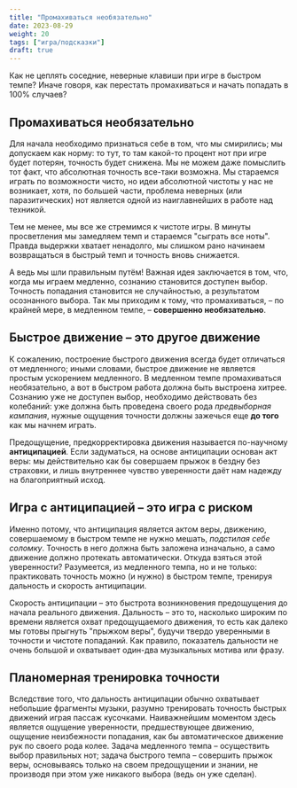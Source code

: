 ```yaml
---
title: "Промахиваться необязательно"
date: 2023-08-29
weight: 20
tags: ["игра/подсказки"]
draft: true
---
```


Как не цеплять соседние, неверные клавиши при игре в быстром темпе? Иначе говоря, как перестать промахиваться и начать попадать в 100% случаев?

## Промахиваться необязательно

Для начала необходимо признаться себе в том, что мы смирились; мы допускаем как норму: то тут, то там какой-то процент нот при игре будет потерян, точность будет снижена. Мы не можем даже помыслить тот факт, что абсолютная точность все-таки возможна. Мы стараемся играть по возможности чисто, но идеи абсолютной чистоты у нас не возникает, хотя, по большей части, проблема неверных (или паразитических) нот является одной из наиглавнейших в работе над техникой. 

Тем не менее, мы все же стремимся к чистоте игры. В минуты просветления мы замедляем темп и стараемся "сыграть все ноты". Правда выдержки хватает ненадолго, мы слишком рано начинаем возвращаться в быстрый темп и точность вновь снижается.

А ведь мы шли правильным путём! Важная идея заключается в том, что, когда мы играем медленно, сознанию становится доступен выбор. Точность попадания становится не случайностью, а результатом осознанного выбора. Так мы приходим к тому, что промахиваться, – по крайней мере, в медленном темпе, – **совершенно необязательно**.

## Быстрое движение – это другое движение

К сожалению, построение быстрого движения всегда будет отличаться от медленного; иными словами, быстрое движение не является простым ускорением медленного. В медленном темпе промахиваться необязательно, а вот в быстром работа должна быть выстроена хитрее. Сознанию уже не доступен выбор, необходимо действовать без колебаний: уже должна быть проведена своего рода _предвыборная кампания_, нужные ощущения точности должны зажечься еще **до того** как мы начнем играть.

Предощущение, предкорректировка движения называется по-научному **антиципацией**. Если задуматься, на основе антиципации основан акт веры: мы действительно как бы совершаем прыжок в бездну без страховки, и лишь внутреннее чувство уверенности даёт нам надежду на благоприятный исход.

## Игра с антиципацией – это игра с риском

Именно потому, что антиципация является актом веры, движению, совершаемому в быстром темпе не нужно мешать, _подстилая себе соломку_. Точность в него должна быть заложена изначально, а само движение должно протекать автоматически. Откуда взяться этой уверенности? Разумеется, из медленного темпа, но и не только: практиковать точность можно (и нужно) в быстром темпе, тренируя дальность и скорость антиципации. 

Скорость антиципации – это быстрота возникновения предощущения до начала реального движения. Дальность – это то, насколько широким по времени является охват предощущаемого движения, то есть как далеко мы готовы прыгнуть "прыжком веры", будучи твердо уверенными в точности и чистоте попаданий. Как правило, показатель дальности не очень большой и охватывает один-два музыкальных мотива или фразу. 

## Планомерная тренировка точности

Вследствие того, что дальность антиципации обычно охватывает небольшие фрагменты музыки, разумно тренировать точность быстрых движений играя пассаж кусочками. Наиважнейшим моментом здесь является ощущение уверенности, предшествующее движению, ощущение неизбежности попадания, как бы автоматическое движение рук по своего рода колее. Задача медленного темпа – осуществить выбор правильных нот; задача быстрого темпа – совершить прыжок веры, основываясь только на своем предощущении и знании, не производя при этом уже никакого выбора (ведь он уже сделан).